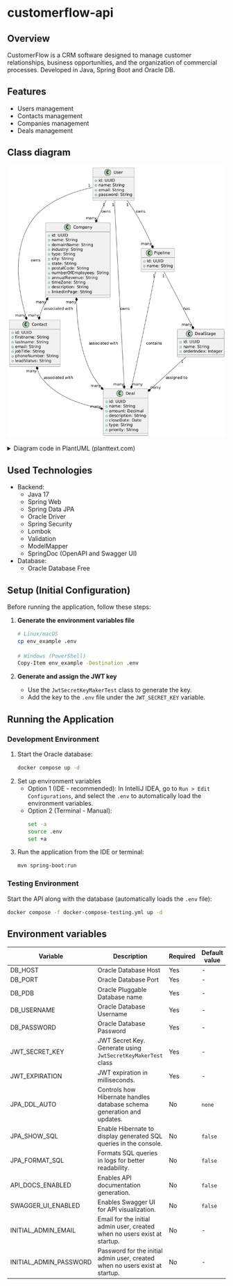 # customerflow-api

## Overview
CustomerFlow is a CRM software designed to manage customer relationships, business opportunities, and the organization of commercial processes. Developed in Java, Spring Boot and Oracle DB.

## Features
- Users management
- Contacts management
- Companies management
- Deals management

## Class diagram

![CustomerFlow class diagram](./images/class-diagram.png)


<details>
  <summary>Diagram code in PlantUML (planttext.com)</summary>

```
@startuml

class User {
    +id: UUID
    +name: String
    +email: String
    +password: String
}

class Contact {
    +id: UUID
    +firstname: String
    +lastname: String
    +email: String
    +jobTitle: String
    +phoneNumber: String
    +leadStatus: String
}

class Company {
    +id: UUID
    +name: String
    +domainName: String
    +industry: String
    +type: String
    +city: String
    +state: String
    +postalCode: String
    +numberOfEmployees: String
    +annualRevenue: String
    +timeZone: String
    +description: String
    +linkedinPage: String
}

class Deal {
    +id: UUID
    +name: String
    +amount: Decimal
    +description: String
    +closeDate: Date
    +type: String
    +priority: String
}

class Pipeline {
    +id: UUID
    +name: String
}

class DealStage {
    +id: UUID
    +name: String
    +orderIndex: Integer
}

User "1" --* "many" Company : owns
User "1" --* "many" Contact : owns
User "1" --* "many" Deal : owns
User "1" --* "many" Pipeline : owns
Company "many" *--* "many" Contact: associated with
Company "many" *--* "many" Deal : associated with
Contact "many" *--* "many" Deal : associated with

Pipeline "1" --* "many" DealStage : has
Pipeline "1" --* "many" Deal : contains
DealStage "1" --* "many" Deal : assigned to

@enduml
```

</details>

## Used Technologies

- Backend:
  - Java 17
  - Spring Web
  - Spring Data JPA
  - Oracle Driver
  - Spring Security
  - Lombok
  - Validation
  - ModelMapper
  - SpringDoc (OpenAPI and Swagger UI)
- Database: 
  - Oracle Database Free

## Setup (Initial Configuration)

Before running the application, follow these steps:

1. **Generate the environment variables file**
    ```zsh
   # Linux/macOS
    cp env_example .env
   
   # Windows (PowerShell)
   Copy-Item env_example -Destination .env
    ```
   
2. **Generate and assign the JWT key**
   - Use the `JwtSecretKeyMakerTest` class to generate the key.
   - Add the key to the `.env`  file under the `JWT_SECRET_KEY` variable.

## Running the Application

### Development Environment

1. Start the Oracle database:
    ```zsh
    docker compose up -d
    ```
2. Set up environment variables
   - Option 1 (IDE - recommended): In IntelliJ IDEA, go to `Run > Edit Configurations`, and select the `.env` to automatically load the environment variables.
   - Option 2 (Terminal - Manual):
       ```zsh
       set -a
       source .env
       set +a
       ```
5. Run the application from the IDE or terminal:
    ```zsh
    mvn spring-boot:run
    ```

### Testing Environment

Start the API along with the database (automatically loads the `.env` file):
```zsh
docker compose -f docker-compose-testing.yml up -d  
```

## Environment variables

| Variable           | Description                                                             | Required | Default value | Example / Possible Values                             |
|--------------------|-------------------------------------------------------------------------|----------|---------------|-------------------------------------------------------|
| DB_HOST            | Oracle Database Host                                                    | Yes      | -             | `localhost`                                           |
| DB_PORT            | Oracle Database Port                                                    | Yes      | -             | `1521`                                                |
| DB_PDB             | Oracle Pluggable Database name                                          | Yes      | -             | `customerflowpdb`                                     |
| DB_USERNAME        | Oracle Database Username                                                | Yes      | -             | `CUSTOMERFLOW_DEV`                                    |
| DB_PASSWORD        | Oracle Database Password                                                | Yes      | -             | `changeme`                                            |
| JWT_SECRET_KEY     | JWT Secret Key. Generate using `JwtSecretKeyMakerTest` class            | Yes      | -             | `B9KcRasDYfFpDKYavK70qUYukxKGJXLfTXaGrQuoGdc`         |
| JWT_EXPIRATION     | JWT expiration in milliseconds.                                         | Yes      | -             | `86400000`                                            |
| JPA_DDL_AUTO       | Controls how Hibernate handles database schema generation and updates.  | No | `none`        | `none`, `update`, `create`, `create-drop`, `validate` | 
| JPA_SHOW_SQL       | Enable Hibernate to display generated SQL queries in the console.       | No | `false`       | `true`, `false`                                       | 
| JPA_FORMAT_SQL     | Formats SQL queries in logs for better readability.                     | No | `false` | `true`, `false`                                       |
| API_DOCS_ENABLED   | Enables API documentation generation.                                   | No | `false` | `true`, `false`                                       |
| SWAGGER_UI_ENABLED | Enables Swagger UI for API visualization.                               | No | `false` | `true`, `false`                                       | 
| INITIAL_ADMIN_EMAIL | Email for the initial admin user, created when no users exist at startup. | No | - | `admin@admin.com`                                     | 
| INITIAL_ADMIN_PASSWORD | Password for the initial admin user, created when no users exist at startup. | No | - | `changeme`                                            |
